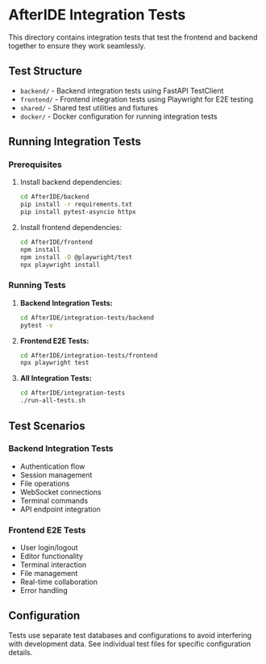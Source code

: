 # AfterIDE Integration Tests

This directory contains integration tests that test the frontend and backend together to ensure they work seamlessly.

## Test Structure

- `backend/` - Backend integration tests using FastAPI TestClient
- `frontend/` - Frontend integration tests using Playwright for E2E testing
- `shared/` - Shared test utilities and fixtures
- `docker/` - Docker configuration for running integration tests

## Running Integration Tests

### Prerequisites

1. Install backend dependencies:
   ```bash
   cd AfterIDE/backend
   pip install -r requirements.txt
   pip install pytest-asyncio httpx
   ```

2. Install frontend dependencies:
   ```bash
   cd AfterIDE/frontend
   npm install
   npm install -D @playwright/test
   npx playwright install
   ```

### Running Tests

1. **Backend Integration Tests:**
   ```bash
   cd AfterIDE/integration-tests/backend
   pytest -v
   ```

2. **Frontend E2E Tests:**
   ```bash
   cd AfterIDE/integration-tests/frontend
   npx playwright test
   ```

3. **All Integration Tests:**
   ```bash
   cd AfterIDE/integration-tests
   ./run-all-tests.sh
   ```

## Test Scenarios

### Backend Integration Tests
- Authentication flow
- Session management
- File operations
- WebSocket connections
- Terminal commands
- API endpoint integration

### Frontend E2E Tests
- User login/logout
- Editor functionality
- Terminal interaction
- File management
- Real-time collaboration
- Error handling

## Configuration

Tests use separate test databases and configurations to avoid interfering with development data. See individual test files for specific configuration details. 